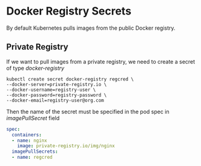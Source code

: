 # Docker Registry Secrets

By default Kubernetes pulls images from the public Docker registry.

## Private Registry

If we want to pull images from a private registry, we need to create a secret of type *docker-registry*

```
kubectl create secret docker-registry regcred \
--docker-server=private-registry.io \
--docker-username=registry-user \
--docker-password=registry-password \
--docker-email=registry-user@org.com
```

Then the name of the secret must be specified in the pod spec in *imagePullSecret* field

```yaml
spec:
  containers:
  - name: nginx
    image: private-registry.io/img/nginx
  imagePullSecrets:
  - name: regcred
```